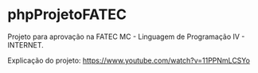 # phpProjetoFATEC
Projeto para aprovação na FATEC MC - Linguagem de Programação IV - INTERNET.

Explicação do projeto:
https://www.youtube.com/watch?v=11PPNmLCSYo
